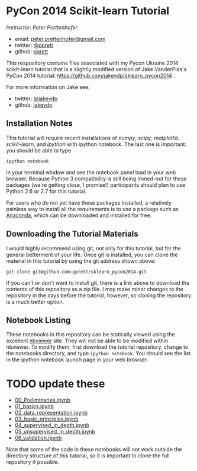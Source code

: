 # PyCon 2014 Scikit-learn Tutorial

*Instructor: Peter Prettenhofer*

- email: <peter.prettenhofer@gmail.com>
- twitter: [@pprett](https://twitter.com/pprett)
- github: [pprett](http://github.com/pprett)

This respository contains files associated with my Pycon Ukraine 2014
scikit-learn tutorial that is a slightly modified version of Jake VanderPlas's
PyCon 2014 tutorial: https://github.com/jakevdp/sklearn_pycon2014 .

For more information on Jake see:

- twitter: [@jakevdp](https://twitter.com/jakevdp)
- github: [jakevdp](http://github.com/jakevdp)


## Installation Notes
This tutorial will require recent installations of *numpy*, *scipy*,
*matplotlib*, *scikit-learn*, and *ipython* with ipython notebook.
The last one is important: you should be able to type

    ipython notebook

in your terminal window and see the notebook panel load in your web browser.
Because Python 3 compatibility is still being ironed-out for these packages
(we're getting close, I promise!) participants should plan to use Python 2.6
or 2.7 for this tutorial.

For users who do not yet have these  packages installed, a relatively
painless way to install all the requirements is to use a package such as
[Anaconda](http://www.continuum.io/downloads "Anaconda"), which can be
downloaded and installed for free.

## Downloading the Tutorial Materials
I would highly recommend using git, not only for this tutorial, but for the
general betterment of your life.  Once git is installed, you can clone the
material in this tutorial by using the git address shown above:

    git clone git@github.com:pprett/sklearn_pycon2014.git

If you can't or don't want to install git, there is a link above to download
the contents of this repository as a zip file.  I may make minor changes to
the repository in the days before the tutorial, however, so cloning the
repository is a much better option.


## Notebook Listing
These notebooks in this repository can be statically viewed using the
excellent [nbviewer](http://nbviewer.ipython.org) site.  They will not
be able to be modified within nbviewer.  To modify them, first download
the tutorial repository, change to the notebooks directory, and type
``ipython notebook``.  You should see the list in the ipython notebook
launch page in your web browser.

# TODO update these


- [00_Preliminaries.ipynb](http://nbviewer.ipython.org/urls/raw.github.com/pprett/sklearn_pycon2014/master/notebooks/00_Preliminaries.ipynb)
- [01_basics.ipynb](http://nbviewer.ipython.org/urls/raw.github.com/pprett/sklearn_pycon2014/master/notebooks/01_basics.ipynb)
- [02_data_representation.ipynb](http://nbviewer.ipython.org/urls/raw.github.com/pprett/sklearn_pycon2014/master/notebooks/02_data_representation.ipynb)
- [03_basic_principles.ipynb](http://nbviewer.ipython.org/urls/raw.github.com/pprett/sklearn_pycon2014/master/notebooks/03_basic_principles.ipynb)
- [04_supervised_in_depth.ipynb](http://nbviewer.ipython.org/urls/raw.github.com/pprett/sklearn_pycon2014/master/notebooks/04_supervised_in_depth.ipynb)
- [05_unsupervised_in_depth.ipynb](http://nbviewer.ipython.org/urls/raw.github.com/pprett/sklearn_pycon2014/master/notebooks/05_unsupervised_in_depth.ipynb)
- [06_validation.ipynb](http://nbviewer.ipython.org/urls/raw.github.com/pprett/sklearn_pycon2014/master/notebooks/06_validation.ipynb)

Note that some of the code in these notebooks will not work outside the
directory structure of this tutorial, so it is important to clone the full
repository if possible.
